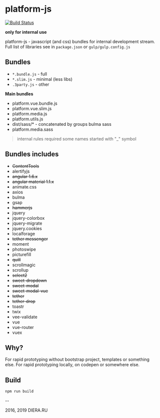 # platform-js

[![Build Status](https://travis-ci.org/diproart/platform-js.svg?branch=master)](https://travis-ci.org/diproart/platform-js)

**only for internal use**

platform-js - javascript (and css) bundles for internal development stream.
Full list of libraries see in `package.json` or `gulp/gulp.config.js`

## Bundles

- `*.bundle.js` - full
- `*.slim.js` - minimal (less libs)
- `.3party.js` - other

**Main bundles**

- platform.vue.bundle.js
- platform.vue.slim.js
- platform.media.js
- platform.utils.js
- dist/sass/\* - concatenated by groups bulma sass
- platform.media.sass

> internal rules required some names started with "\_" symbol

## Bundles includes

- ~~ContentTools~~
- alertifyjs
- ~~angular 1.6.x~~
- ~~angular material 1.1.x~~
- animate.css
- axios
- bulma
- gsap
- ~~hammerjs~~
- jquery
- jquery-colorbox
- jquery-migrate
- jquery.cookies
- localforage
- ~~tether messenger~~
- moment
- photoswipe
- picturefill
- ~~quill~~
- scrollmagic
- scrollup
- ~~select2~~
- ~~sweet-dropdown~~
- ~~sweet-modal~~
- ~~sweet-modal-vue~~
- ~~tether~~
- ~~tether-drop~~
- toastr
- twix
- vee-validate
- vue
- vue-router
- vuex

## Why?

For rapid prototyping without bootstrap project, templates or something else. For rapid prototyping locally, on codepen or somewhere else.

## Build

```bash
npm run build
```

--

2016, 2019 DIERA.RU
